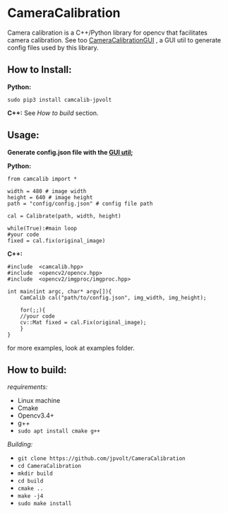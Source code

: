 
# CameraCalibration

Camera calibration is a C++/Python library for opencv that facilitates camera calibration. See too [CameraCalibrationGUI](https://github.com/jpvolt/CameraCalibrationGUI) , a GUI util to generate config files used by this library.
## **How to Install:**

**Python:**

    sudo pip3 install camcalib-jpvolt

**C++:** See *How to build* section.

## **Usage:**
**Generate config.json file with the [GUI util](https://github.com/jpvolt/CameraCalibrationGUI);**

**Python:**	  

    from camcalib import *
    
    width = 480 # image width
    height = 640 # image height
    path = "config/config.json" # config file path
    
    cal = Calibrate(path, width, height)
    
    while(True):#main loop
	#your code
	fixed = cal.fix(original_image)

**C++:**

    #include  <camcalib.hpp>
    #include  <opencv2/opencv.hpp>
    #include  <opencv2/imgproc/imgproc.hpp>
	
	int main(int argc, char* argv[]){
		CamCalib cal("path/to/config.json", img_width, img_height);
		
		for(;;){
		//your code
		cv::Mat fixed = cal.Fix(original_image);
		}
	}
    
for more examples, look at examples folder.
## **How to build:**
 *requirements:*
 - Linux machine
 - Cmake
 - Opencv3.4+
 - g++
 - `sudo apt install cmake g++`
 
 *Building:*
 - `git clone https://github.com/jpvolt/CameraCalibration`
 - `cd CameraCalibration `
 - `mkdir build`
 - `cd build`
 - `cmake ..`
 - `make -j4`
 - `sudo make install`
 

